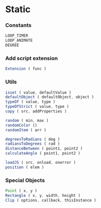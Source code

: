 # Static

### Constants
```js
LOOP_TIMER
LOOP_ANIMATE
DEGREE
```

### Add script extension
```js
Extension ( func )
```


### Utils
```js
isset ( value, defaultValue )
defaultObject ( defaultObject, object )
typeOf ( value, type )
typeOfStrict ( value, type )
copy ( src, addProperties )

random ( min, max )
randomColor ()
randomItem ( arr )

degreesToRadians ( deg )
radiansToDegrees ( rad )
distanceBetween ( point1, point2 )
calculateAngle ( point1, point2 )

loadJS ( src, onload, onerror )
position ( elem )
```

### Special Objects
```js
Point ( x, y )
Rectangle ( x, y, width, height )
Clip ( options, callback, thisInstance )
```

# 
```js

```



